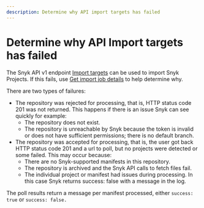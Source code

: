 ```yaml
---
description: Determine why API import targets has failed
---
```


# Determine why API Import targets has failed

The Snyk API v1 endpoint [Import targets](https://snyk.docs.apiary.io/#reference/import-projects/import/import-targets) can be used to import Snyk Projects. If this fails, use [Get import job details](https://snyk.docs.apiary.io/#reference/import-projects/import-job/get-import-job-details) to help determine why.

There are two types of failures:

* The repository was rejected for processing, that is, HTTP status code 201 was not returned. This happens if there is an issue Snyk can see quickly for example:
  * The repository does not exist.
  * The repository is unreachable by Snyk because the token is invalid or does not have sufficient permissions; there is no default branch.
* The repository was accepted for processing, that is, the user got back HTTP status code 201 and a url to poll, but no projects were detected or some failed. This may occur because:
  * There are no Snyk-supported manifests in this repository.
  * The repository is archived and the Snyk API calls to fetch files fail.
  * The individual project or manifest had issues during processing. In this case Snyk returns success: false with a message in the log.

The poll results return a message per manifest processed, either `success: true` or `success: false.`
